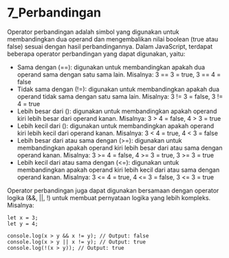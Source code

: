 # 7_Perbandingan

Operator perbandingan adalah simbol yang digunakan untuk membandingkan dua operand dan mengembalikan nilai boolean (true atau false) sesuai dengan hasil perbandingannya. Dalam JavaScript, terdapat beberapa operator perbandingan yang dapat digunakan, yaitu:

* Sama dengan (==): digunakan untuk membandingkan apakah dua operand sama dengan satu sama lain. Misalnya: 3 == 3 = true, 3 == 4 = false
* Tidak sama dengan (!=): digunakan untuk membandingkan apakah dua operand tidak sama dengan satu sama lain. Misalnya: 3 != 3 = false, 3 != 4 = true
* Lebih besar dari (): digunakan untuk membandingkan apakah operand kiri lebih besar dari operand kanan. Misalnya: 3 > 4 = false, 4 > 3 = true
* Lebih kecil dari (): digunakan untuk membandingkan apakah operand kiri lebih kecil dari operand kanan. Misalnya: 3 < 4 = true, 4 < 3 = false
* Lebih besar dari atau sama dengan (>=): digunakan untuk membandingkan apakah operand kiri lebih besar dari atau sama dengan operand kanan. Misalnya: 3 >= 4 = false, 4 >= 3 = true, 3 >= 3 = true
* Lebih kecil dari atau sama dengan (<=): digunakan untuk membandingkan apakah operand kiri lebih kecil dari atau sama dengan operand kanan. Misalnya: 3 <= 4 = true, 4 <= 3 = false, 3 <= 3 = true

Operator perbandingan juga dapat digunakan bersamaan dengan operator logika (&&, ||, !) untuk membuat pernyataan logika yang lebih kompleks. Misalnya:

    let x = 3;
    let y = 4;

    console.log(x > y && x != y); // Output: false
    console.log(x > y || x != y); // Output: true
    console.log(!(x > y)); // Output: true

